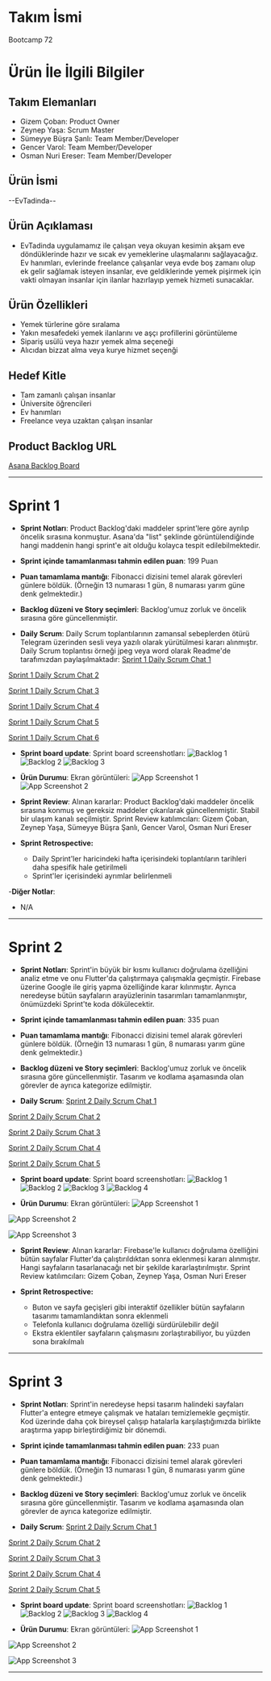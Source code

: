 # **Takım İsmi**

Bootcamp 72

# Ürün İle İlgili Bilgiler

## Takım Elemanları

- Gizem Çoban: Product Owner
- Zeynep Yaşa: Scrum Master
- Sümeyye Büşra Şanlı: Team Member/Developer
- Gencer Varol: Team Member/Developer
- Osman Nuri Ereser: Team Member/Developer

## Ürün İsmi

--EvTadinda--

## Ürün Açıklaması

- EvTadinda uygulamamız ile çalışan veya okuyan kesimin akşam eve döndüklerinde hazır ve sıcak ev yemeklerine ulaşmalarını sağlayacağız. Ev hanımları, evlerinde freelance çalışanlar veya evde boş zamanı olup ek gelir sağlamak isteyen insanlar, eve geldiklerinde yemek pişirmek için vakti olmayan insanlar için ilanlar hazırlayıp yemek hizmeti sunacaklar.

## Ürün Özellikleri

- Yemek türlerine göre sıralama
- Yakın mesafedeki yemek ilanlarını ve aşçı profillerini görüntüleme
- Sipariş usülü veya hazır yemek alma seçeneği
- Alıcıdan bizzat alma veya kurye hizmet seçenği

## Hedef Kitle

- Tam zamanlı çalışan insanlar
- Üniversite öğrencileri
- Ev hanımları
- Freelance veya uzaktan çalışan insanlar

## Product Backlog URL

[Asana Backlog Board](https://app.asana.com/0/1202215990703336/board)

---

# Sprint 1

- **Sprint Notları**: Product Backlog'daki maddeler sprint'lere göre ayrılıp öncelik sırasına konmuştur. Asana'da "list" şeklinde görüntülendiğinde hangi maddenin hangi sprint'e ait olduğu kolayca tespit edilebilmektedir.

- **Sprint içinde tamamlanması tahmin edilen puan**: 199 Puan

- **Puan tamamlama mantığı**: Fibonacci dizisini temel alarak görevleri günlere böldük. (Örneğin 13 numarası 1 gün, 8 numarası yarım güne denk gelmektedir.)

- **Backlog düzeni ve Story seçimleri**: Backlog'umuz zorluk ve öncelik sırasına göre güncellenmiştir.

- **Daily Scrum**: Daily Scrum toplantılarının zamansal sebeplerden ötürü Telegram üzerinden sesli veya yazılı olarak yürütülmesi kararı alınmıştır. Daily Scrum toplantısı örneği jpeg veya word olarak Readme'de tarafımızdan paylaşılmaktadır: [Sprint 1 Daily Scrum Chat 1](https://github.com/gizemcobannnn/flutter_72/blob/main/ProjectManagement/Sprint1Documents/dailysprint1.PNG)

[Sprint 1 Daily Scrum Chat 2](https://github.com/gizemcobannnn/flutter_72/blob/main/ProjectManagement/Sprint1Documents/dailysprint2.PNG)

[Sprint 1 Daily Scrum Chat 3](https://github.com/gizemcobannnn/flutter_72/blob/main/ProjectManagement/Sprint1Documents/dailysprint4.PNG)

[Sprint 1 Daily Scrum Chat 4](https://github.com/gizemcobannnn/flutter_72/blob/main/ProjectManagement/Sprint1Documents/dailysprint5.PNG)

[Sprint 1 Daily Scrum Chat 5](https://github.com/gizemcobannnn/flutter_72/blob/main/ProjectManagement/Sprint1Documents/dailysprint6.PNG)

[Sprint 1 Daily Scrum Chat 6](https://github.com/gizemcobannnn/flutter_72/blob/main/ProjectManagement/Sprint1Documents/dailysprint7.PNG)

- **Sprint board update**: Sprint board screenshotları: 
![Backlog 1](https://github.com/gizemcobannnn/flutter_72/blob/main/ProjectManagement/Sprint1Documents/productbacklog1.png) 
![Backlog 2](https://github.com/gizemcobannnn/flutter_72/blob/main/ProjectManagement/Sprint1Documents/productbacklog2.png) 
![Backlog 3](https://github.com/gizemcobannnn/flutter_72/blob/main/ProjectManagement/Sprint1Documents/productbacklog3.png)

- **Ürün Durumu**: Ekran görüntüleri:
 ![App Screenshot 1](https://github.com/gizemcobannnn/flutter_72/blob/main/ProjectManagement/Sprint1Documents/productss1.JPG) 
 ![App Screenshot 2](https://github.com/gizemcobannnn/flutter_72/blob/main/ProjectManagement/Sprint1Documents/productss2.JPG) 

- **Sprint Review**: 
Alınan kararlar: Product Backlog'daki maddeler öncelik sırasına konmuş ve gereksiz maddeler çıkarılarak güncellenmiştir. Stabil bir ulaşım kanalı seçilmiştir.  Sprint Review katılımcıları: Gizem Çoban, Zeynep Yaşa, Sümeyye Büşra Şanlı, Gencer Varol, Osman Nuri Ereser

- **Sprint Retrospective:**
  - Daily Sprint'ler haricindeki hafta içerisindeki toplantıların tarihleri daha spesifik hale getirilmeli
  - Sprint'ler içerisindeki ayrımlar belirlenmeli

-**Diğer Notlar**:
- N/A

---

# Sprint 2
- **Sprint Notları**: Sprint'in büyük bir kısmı kullanıcı doğrulama özelliğini analiz etme ve onu Flutter'da çalıştırmaya çalışmakla geçmiştir. Firebase üzerine Google ile giriş yapma özelliğinde karar kılınmıştır. Ayrıca neredeyse bütün sayfaların arayüzlerinin tasarımları tamamlanmıştır, önümüzdeki Sprint'te koda dökülecektir. 

- **Sprint içinde tamamlanması tahmin edilen puan**: 335 puan

- **Puan tamamlama mantığı**: Fibonacci dizisini temel alarak görevleri günlere böldük. (Örneğin 13 numarası 1 gün, 8 numarası yarım güne denk gelmektedir.)

- **Backlog düzeni ve Story seçimleri**: Backlog'umuz zorluk ve öncelik sırasına göre güncellenmiştir. Tasarım ve kodlama aşamasında olan görevler de ayrıca kategorize edilmiştir.

- **Daily Scrum**: [Sprint 2 Daily Scrum Chat 1](https://github.com/gizemcobannnn/flutter_72/blob/0b21052fb0bf431c38f0beda3e457737265d539d/Bootcamp72Scrum-main/ProjectManagement/Sprint2Documents/dailysprint1.png)

[Sprint 2 Daily Scrum Chat 2](https://github.com/gizemcobannnn/flutter_72/blob/0b21052fb0bf431c38f0beda3e457737265d539d/Bootcamp72Scrum-main/ProjectManagement/Sprint2Documents/dailysprint2.png)

[Sprint 2 Daily Scrum Chat 3](https://github.com/gizemcobannnn/flutter_72/blob/0b21052fb0bf431c38f0beda3e457737265d539d/Bootcamp72Scrum-main/ProjectManagement/Sprint2Documents/dailysprint3.jpg)

[Sprint 2 Daily Scrum Chat 4](https://github.com/gizemcobannnn/flutter_72/blob/0b21052fb0bf431c38f0beda3e457737265d539d/Bootcamp72Scrum-main/ProjectManagement/Sprint2Documents/dailysprint4.jpg)

[Sprint 2 Daily Scrum Chat 5](https://github.com/gizemcobannnn/flutter_72/blob/0b21052fb0bf431c38f0beda3e457737265d539d/Bootcamp72Scrum-main/ProjectManagement/Sprint2Documents/dailysprint5.jpg)

- **Sprint board update**: Sprint board screenshotları: 
![Backlog 1](https://github.com/gizemcobannnn/flutter_72/blob/0b21052fb0bf431c38f0beda3e457737265d539d/Bootcamp72Scrum-main/ProjectManagement/Sprint2Documents/productbacklog1.png) 
![Backlog 2](https://github.com/gizemcobannnn/flutter_72/blob/0b21052fb0bf431c38f0beda3e457737265d539d/Bootcamp72Scrum-main/ProjectManagement/Sprint2Documents/productbacklog2.png) 
![Backlog 3](https://github.com/gizemcobannnn/flutter_72/blob/0b21052fb0bf431c38f0beda3e457737265d539d/Bootcamp72Scrum-main/ProjectManagement/Sprint2Documents/productbacklog3.png) 
![Backlog 4](https://github.com/gizemcobannnn/flutter_72/blob/0b21052fb0bf431c38f0beda3e457737265d539d/Bootcamp72Scrum-main/ProjectManagement/Sprint2Documents/productbacklog4.png)

- **Ürün Durumu**: Ekran görüntüleri: 
![App Screenshot 1](https://github.com/gizemcobannnn/flutter_72/blob/0b21052fb0bf431c38f0beda3e457737265d539d/Bootcamp72Scrum-main/ProjectManagement/Sprint2Documents/productss1.png) 

![App Screenshot 2](https://github.com/gizemcobannnn/flutter_72/blob/0b21052fb0bf431c38f0beda3e457737265d539d/Bootcamp72Scrum-main/ProjectManagement/Sprint2Documents/productss2.png) 

![App Screenshot 3](https://github.com/gizemcobannnn/flutter_72/blob/0b21052fb0bf431c38f0beda3e457737265d539d/Bootcamp72Scrum-main/ProjectManagement/Sprint2Documents/productss3.png)

- **Sprint Review**: 
Alınan kararlar: Firebase'le kullanıcı doğrulama özelliğini bütün sayfalar Flutter'da çalıştırıldıktan sonra eklenmesi kararı alınmıştır. Hangi sayfaların tasarlanacağı net bir şekilde kararlaştırılmıştır. Sprint Review katılımcıları: Gizem Çoban, Zeynep Yaşa, Osman Nuri Ereser

- **Sprint Retrospective:**
  - Buton ve sayfa geçişleri gibi interaktif özellikler bütün sayfaların tasarımı tamamlandıktan sonra eklenmeli
  - Telefonla kullanıcı doğrulama özelliği sürdürülebilir değil
  - Ekstra eklentiler sayfaların çalışmasını zorlaştırabiliyor, bu yüzden sona bırakılmalı

---

# Sprint 3
- **Sprint Notları**: Sprint'in neredeyse hepsi tasarım halindeki sayfaları Flutter'a entegre etmeye çalışmak ve hataları temizlemekle geçmiştir. Kod üzerinde daha çok bireysel çalışıp hatalarla karşılaştığımızda birlikte araştırma yapıp birleştirdiğimiz bir dönemdi.

- **Sprint içinde tamamlanması tahmin edilen puan**: 233 puan

- **Puan tamamlama mantığı**: Fibonacci dizisini temel alarak görevleri günlere böldük. (Örneğin 13 numarası 1 gün, 8 numarası yarım güne denk gelmektedir.)

- **Backlog düzeni ve Story seçimleri**: Backlog'umuz zorluk ve öncelik sırasına göre güncellenmiştir. Tasarım ve kodlama aşamasında olan görevler de ayrıca kategorize edilmiştir.

- **Daily Scrum**: [Sprint 2 Daily Scrum Chat 1](https://github.com/gizemcobannnn/flutter_72/blob/0b21052fb0bf431c38f0beda3e457737265d539d/Bootcamp72Scrum-main/ProjectManagement/Sprint2Documents/dailysprint1.png)

[Sprint 2 Daily Scrum Chat 2](https://github.com/gizemcobannnn/flutter_72/blob/0b21052fb0bf431c38f0beda3e457737265d539d/Bootcamp72Scrum-main/ProjectManagement/Sprint2Documents/dailysprint2.png)

[Sprint 2 Daily Scrum Chat 3](https://github.com/gizemcobannnn/flutter_72/blob/0b21052fb0bf431c38f0beda3e457737265d539d/Bootcamp72Scrum-main/ProjectManagement/Sprint2Documents/dailysprint3.jpg)

[Sprint 2 Daily Scrum Chat 4](https://github.com/gizemcobannnn/flutter_72/blob/0b21052fb0bf431c38f0beda3e457737265d539d/Bootcamp72Scrum-main/ProjectManagement/Sprint2Documents/dailysprint4.jpg)

[Sprint 2 Daily Scrum Chat 5](https://github.com/gizemcobannnn/flutter_72/blob/0b21052fb0bf431c38f0beda3e457737265d539d/Bootcamp72Scrum-main/ProjectManagement/Sprint2Documents/dailysprint5.jpg)

- **Sprint board update**: Sprint board screenshotları: 
![Backlog 1](https://github.com/gizemcobannnn/flutter_72/blob/0b21052fb0bf431c38f0beda3e457737265d539d/Bootcamp72Scrum-main/ProjectManagement/Sprint2Documents/productbacklog1.png) 
![Backlog 2](https://github.com/gizemcobannnn/flutter_72/blob/0b21052fb0bf431c38f0beda3e457737265d539d/Bootcamp72Scrum-main/ProjectManagement/Sprint2Documents/productbacklog2.png) 
![Backlog 3](https://github.com/gizemcobannnn/flutter_72/blob/0b21052fb0bf431c38f0beda3e457737265d539d/Bootcamp72Scrum-main/ProjectManagement/Sprint2Documents/productbacklog3.png) 
![Backlog 4](https://github.com/gizemcobannnn/flutter_72/blob/0b21052fb0bf431c38f0beda3e457737265d539d/Bootcamp72Scrum-main/ProjectManagement/Sprint2Documents/productbacklog4.png)

- **Ürün Durumu**: Ekran görüntüleri: 
![App Screenshot 1](https://github.com/gizemcobannnn/flutter_72/blob/0b21052fb0bf431c38f0beda3e457737265d539d/Bootcamp72Scrum-main/ProjectManagement/Sprint2Documents/productss1.png) 

![App Screenshot 2](https://github.com/gizemcobannnn/flutter_72/blob/0b21052fb0bf431c38f0beda3e457737265d539d/Bootcamp72Scrum-main/ProjectManagement/Sprint2Documents/productss2.png) 

![App Screenshot 3](https://github.com/gizemcobannnn/flutter_72/blob/0b21052fb0bf431c38f0beda3e457737265d539d/Bootcamp72Scrum-main/ProjectManagement/Sprint2Documents/productss3.png)

---
